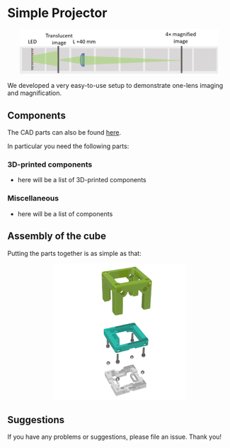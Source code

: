 # Simple Projector

<p align="center">
<img src="./IMAGES/UC2_Setups_12_Projector.png"
width="450">
</p>

We developed a very easy-to-use setup to demonstrate one-lens imaging and magnification.

## Components
The CAD parts can also be found [here](./STL).

In particular you need the following parts:

### 3D-printed components
* here will be a list of 3D-printed components

### Miscellaneous
* here will be a list of components

## Assembly of the cube
Putting the parts together is as simple as that:
<p align="center">
<img src="./IMAGES/UC2_assembly.png" width="300">
</p>

## Suggestions
If you have any problems or suggestions, please file an issue. Thank you!
